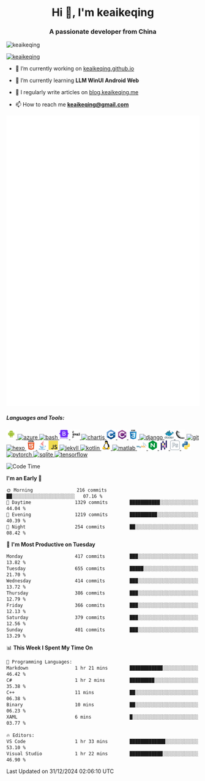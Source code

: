 <h1 align="center">Hi 👋, I'm keaikeqing</h1>
<h3 align="center">A passionate developer from China</h3>

<p align="left"> <img src="https://komarev.com/ghpvc/?username=keaikeqing&label=Profile%20views&color=0e75b6&style=flat" alt="keaikeqing" /> </p>

<p align="left"> <a href="https://github.com/ryo-ma/github-profile-trophy"><img src="https://github-profile-trophy.vercel.app/?username=keaikeqing&rank=SECRET,SSS,SS,S,AAA,AA,A,B" alt="keaikeqing" /></a> </p>

- 🔭 I’m currently working on [keaikeqing.github.io](blog.keaikeqing.me)

- 🌱 I’m currently learning **LLM WinUI Android Web**

- 📝 I regularly write articles on [blog.keaikeqing.me](blog.keaikeqing.me)

- 📫 How to reach me **<keaikeqing@gmail.com>**

<!-- 图片附加 -->
<p align="left"> <img src="./assets/github-metrics.svg" alt="metrics" /> </p>

<!-- <h5 align="left">Connect with me:</h5>
<p align="left">
<a href="https://leetcode.cn/u/keaikeqing/" target="blank"><img align="center" src="https://raw.githubusercontent.com/rahuldkjain/github-profile-readme-generator/master/src/images/icons/Social/leet-code.svg" alt="keaikeqing" height="25" width="25" /></a>
</p> -->

<h5 align="left">Languages and Tools:</h5>
<p align="left"> <a href="https://developer.android.com" target="_blank" rel="noreferrer"> <img src="https://raw.githubusercontent.com/devicons/devicon/master/icons/android/android-original-wordmark.svg" alt="android" width="25" height="25"/> </a> <a href="https://azure.microsoft.com/en-in/" target="_blank" rel="noreferrer"> <img src="https://www.vectorlogo.zone/logos/microsoft_azure/microsoft_azure-icon.svg" alt="azure" width="25" height="25"/> </a> <a href="https://www.gnu.org/software/bash/" target="_blank" rel="noreferrer"> <img src="https://www.vectorlogo.zone/logos/gnu_bash/gnu_bash-icon.svg" alt="bash" width="25" height="25"/> </a> <a href="https://getbootstrap.com" target="_blank" rel="noreferrer"> <img src="https://raw.githubusercontent.com/devicons/devicon/master/icons/bootstrap/bootstrap-plain-wordmark.svg" alt="bootstrap" width="25" height="25"/> </a> <a href="https://canvasjs.com" target="_blank" rel="noreferrer"> <img src="https://raw.githubusercontent.com/Hardik0307/Hardik0307/master/assets/canvasjs-charts.svg" alt="canvasjs" width="25" height="25"/> </a> <a href="https://www.chartjs.org" target="_blank" rel="noreferrer"> <img src="https://www.chartjs.org/media/logo-title.svg" alt="chartjs" width="25" height="25"/> </a> <a href="https://www.w3schools.com/cpp/" target="_blank" rel="noreferrer"> <img src="https://raw.githubusercontent.com/devicons/devicon/master/icons/cplusplus/cplusplus-original.svg" alt="cplusplus" width="25" height="25"/> </a> <a href="https://www.w3schools.com/cs/" target="_blank" rel="noreferrer"> <img src="https://raw.githubusercontent.com/devicons/devicon/master/icons/csharp/csharp-original.svg" alt="csharp" width="25" height="25"/> </a> <a href="https://www.w3schools.com/css/" target="_blank" rel="noreferrer"> <img src="https://raw.githubusercontent.com/devicons/devicon/master/icons/css3/css3-original-wordmark.svg" alt="css3" width="25" height="25"/> </a> <a href="https://www.djangoproject.com/" target="_blank" rel="noreferrer"> <img src="https://cdn.worldvectorlogo.com/logos/django.svg" alt="django" width="25" height="25"/> </a> <a href="https://www.docker.com/" target="_blank" rel="noreferrer"> <img src="https://raw.githubusercontent.com/devicons/devicon/master/icons/docker/docker-original-wordmark.svg" alt="docker" width="25" height="25"/> </a> <a href="https://flask.palletsprojects.com/" target="_blank" rel="noreferrer"> <img src="./assets/svg/flask.svg" alt="flask" width="25" height="25"/> </a> <a href="https://git-scm.com/" target="_blank" rel="noreferrer"> <img src="https://www.vectorlogo.zone/logos/git-scm/git-scm-icon.svg" alt="git" width="25" height="25"/> </a> <a href="hexo.io/" target="_blank" rel="noreferrer"> <img src="https://www.vectorlogo.zone/logos/hexoio/hexoio-icon.svg" alt="hexo" width="25" height="25"/> </a> <a href="https://www.w3.org/html/" target="_blank" rel="noreferrer"> <img src="https://raw.githubusercontent.com/devicons/devicon/master/icons/html5/html5-original-wordmark.svg" alt="html5" width="25" height="25"/> </a> <a href="https://www.java.com" target="_blank" rel="noreferrer"> <img src="https://raw.githubusercontent.com/devicons/devicon/master/icons/java/java-original.svg" alt="java" width="25" height="25"/> </a> <a href="https://developer.mozilla.org/en-US/docs/Web/JavaScript" target="_blank" rel="noreferrer"> <img src="https://raw.githubusercontent.com/devicons/devicon/master/icons/javascript/javascript-original.svg" alt="javascript" width="25" height="25"/> </a> <a href="https://jekyllrb.com/" target="_blank" rel="noreferrer"> <img src="https://www.vectorlogo.zone/logos/jekyllrb/jekyllrb-icon.svg" alt="jekyll" width="25" height="25"/> </a> <a href="https://kotlinlang.org" target="_blank" rel="noreferrer"> <img src="https://www.vectorlogo.zone/logos/kotlinlang/kotlinlang-icon.svg" alt="kotlin" width="25" height="25"/> </a> <a href="https://www.linux.org/" target="_blank" rel="noreferrer"> <img src="https://raw.githubusercontent.com/devicons/devicon/master/icons/linux/linux-original.svg" alt="linux" width="25" height="25"/> </a> <a href="https://www.mathworks.com/" target="_blank" rel="noreferrer"> <img src="https://upload.wikimedia.org/wikipedia/commons/2/21/Matlab_Logo.png" alt="matlab" width="25" height="25"/> </a> <a href="https://www.mysql.com/" target="_blank" rel="noreferrer"> <img src="https://raw.githubusercontent.com/devicons/devicon/master/icons/mysql/mysql-original-wordmark.svg" alt="mysql" width="25" height="25"/> </a> <a href="https://www.nginx.com" target="_blank" rel="noreferrer"> <img src="https://raw.githubusercontent.com/devicons/devicon/master/icons/nginx/nginx-original.svg" alt="nginx" width="25" height="25"/> </a> <a href="https://pandas.pydata.org/" target="_blank" rel="noreferrer"> <img src="https://raw.githubusercontent.com/devicons/devicon/2ae2a900d2f041da66e950e4d48052658d850630/icons/pandas/pandas-original.svg" alt="pandas" width="25" height="25"/> </a> <a href="https://www.photoshop.com/en" target="_blank" rel="noreferrer"> <img src="https://raw.githubusercontent.com/devicons/devicon/master/icons/photoshop/photoshop-line.svg" alt="photoshop" width="25" height="25"/> </a> <a href="https://www.python.org" target="_blank" rel="noreferrer"> <img src="https://raw.githubusercontent.com/devicons/devicon/master/icons/python/python-original.svg" alt="python" width="25" height="25"/> </a> <a href="https://pytorch.org/" target="_blank" rel="noreferrer"> <img src="https://www.vectorlogo.zone/logos/pytorch/pytorch-icon.svg" alt="pytorch" width="25" height="25"/> </a> <a href="https://www.sqlite.org/" target="_blank" rel="noreferrer"> <img src="https://www.vectorlogo.zone/logos/sqlite/sqlite-icon.svg" alt="sqlite" width="25" height="25"/> </a> <a href="https://www.tensorflow.org" target="_blank" rel="noreferrer"> <img src="https://www.vectorlogo.zone/logos/tensorflow/tensorflow-icon.svg" alt="tensorflow" width="25" height="25"/> </a> </p>

<!--START_SECTION:waka-->
![Code Time](http://img.shields.io/badge/Code%20Time-954%20hrs%2023%20mins-blue)

**I'm an Early 🐤** 

```text
🌞 Morning                216 commits         ██░░░░░░░░░░░░░░░░░░░░░░░   07.16 % 
🌆 Daytime                1329 commits        ███████████░░░░░░░░░░░░░░   44.04 % 
🌃 Evening                1219 commits        ██████████░░░░░░░░░░░░░░░   40.39 % 
🌙 Night                  254 commits         ██░░░░░░░░░░░░░░░░░░░░░░░   08.42 % 
```
📅 **I'm Most Productive on Tuesday** 

```text
Monday                   417 commits         ███░░░░░░░░░░░░░░░░░░░░░░   13.82 % 
Tuesday                  655 commits         █████░░░░░░░░░░░░░░░░░░░░   21.70 % 
Wednesday                414 commits         ███░░░░░░░░░░░░░░░░░░░░░░   13.72 % 
Thursday                 386 commits         ███░░░░░░░░░░░░░░░░░░░░░░   12.79 % 
Friday                   366 commits         ███░░░░░░░░░░░░░░░░░░░░░░   12.13 % 
Saturday                 379 commits         ███░░░░░░░░░░░░░░░░░░░░░░   12.56 % 
Sunday                   401 commits         ███░░░░░░░░░░░░░░░░░░░░░░   13.29 % 
```


📊 **This Week I Spent My Time On** 

```text
💬 Programming Languages: 
Markdown                 1 hr 21 mins        ████████████░░░░░░░░░░░░░   46.42 % 
C#                       1 hr 2 mins         █████████░░░░░░░░░░░░░░░░   35.38 % 
C++                      11 mins             ██░░░░░░░░░░░░░░░░░░░░░░░   06.38 % 
Binary                   10 mins             ██░░░░░░░░░░░░░░░░░░░░░░░   06.23 % 
XAML                     6 mins              █░░░░░░░░░░░░░░░░░░░░░░░░   03.77 % 

🔥 Editors: 
VS Code                  1 hr 33 mins        █████████████░░░░░░░░░░░░   53.10 % 
Visual Studio            1 hr 22 mins        ████████████░░░░░░░░░░░░░   46.90 % 
```


 Last Updated on 31/12/2024 02:06:10 UTC
<!--END_SECTION:waka-->
